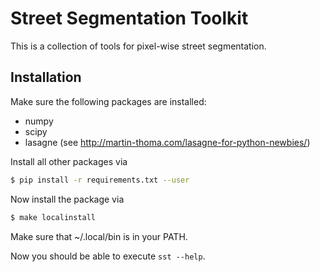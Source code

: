 Street Segmentation Toolkit
===========================

This is a collection of tools for pixel-wise street segmentation.


Installation
------------

Make sure the following packages are installed:

* numpy
* scipy
* lasagne (see http://martin-thoma.com/lasagne-for-python-newbies/)

Install all other packages via

```bash
$ pip install -r requirements.txt --user
```


Now install the package via

```bash
$ make localinstall
```

Make sure that ~/.local/bin is in your PATH.

Now you should be able to execute `sst --help`.


